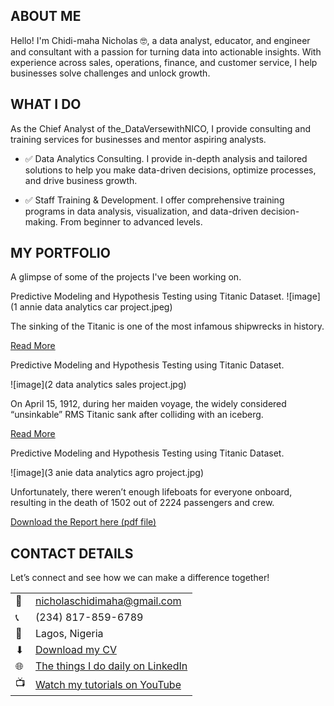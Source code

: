 <!--Section 1: Introduce your self-->
## ABOUT ME

Hello! I'm Chidi-maha Nicholas 🤓, a data analyst, educator, and engineer and consultant with a passion for turning data into actionable insights. With experience across sales, operations, finance, and customer service, I help businesses solve challenges and unlock growth.


<!--Mention your top/relevant skills here - core and soft skills-->
## WHAT I DO

As the Chief Analyst of the_DataVersewithNICO, I provide consulting and training services for businesses and mentor aspiring analysts.

- ✅ Data Analytics Consulting.
I provide in-depth analysis and tailored solutions to help you make data-driven decisions, optimize processes, and drive business growth. 

- ✅ Staff Training & Development.
I offer comprehensive training programs in data analysis, visualization, and data-driven decision-making. From beginner to advanced levels. 


<!--Section 2: List 3-4 key projects-->
## MY PORTFOLIO 

A glimpse of some of the projects I've been working on.

Predictive Modeling and Hypothesis Testing using Titanic Dataset.
![image](1 annie data analytics car project.jpeg)

The sinking of the Titanic is one of the most infamous shipwrecks in history.


[Read More](https://www.linkedin.com/pulse/predictive-modeling-hypothesis-testing-using-titanic-dataset-anie/)

Predictive Modeling and Hypothesis Testing using Titanic Dataset.

![image](2  data analytics sales project.jpg)

On April 15, 1912, during her maiden voyage, the widely considered “unsinkable” RMS Titanic sank after colliding with an iceberg. 

[Read More](https://www.linkedin.com/pulse/predictive-modeling-hypothesis-testing-using-titanic-dataset/)

Predictive Modeling and Hypothesis Testing using Titanic Dataset.

![image](3 anie data analytics agro project.jpg)

Unfortunately, there weren’t enough lifeboats for everyone onboard, resulting in the death of 1502 out of 2224 passengers and crew. 

<a href="17 How to Present Data to Executives k.pdf">Download the Report here (pdf file)</a>


## CONTACT DETAILS

Let’s connect and see how we can make a difference together!
<table>
  <tbody>
    <tr>
      <td>📧</td>
      <td><a href="mailto:nicholaschidimaha365@gmail.com">nicholaschidimaha@gmail.com</a></td>
    </tr>
    <tr>
      <td>📞</td>
      <td>(234) 817-859-6789</td>
    </tr>
    <tr>
      <td>📍</td>
      <td>Lagos, Nigeria</td>
    </tr>
    <tr>
      <td>⬇</td>
      <td><a href="https://eu123456.github.io/portfolio1/docs/Profile.pdf">Download my CV</a></td>
    </tr>
    <tr>
      <td>🌐</td>
      <td><a href="https://linkedin.com/in/ayobami-oje">The things I do daily on LinkedIn</a></td>
    </tr>
    <tr>
      <td>📺</td>
      <td><a href="https://www.youtube.com/@theDataVersewithAY">Watch my tutorials on YouTube</a></td>
    </tr>
  </tbody>
</table>
